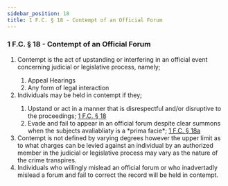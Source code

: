 ```yaml
---
sidebar_position: 18
title: 1 F.C. § 18 - Contempt of an Official Forum
---
```


<h3 id="FC1.18">1 F.C. § 18 - Contempt of an Official Forum</h3>
<ol>
	<li>Contempt is the act of upstanding or interfering in an official event concerning judicial or legislative process, namely;</li>
	<ol style={{'list-style' : 'lower-alpha'}}>
		<li>Appeal Hearings</li>
		<li>Any form of legal interaction</li>
	</ol>
	<li>Individuals may be held in contempt if they;</li>
	<ol style={{'list-style' : 'lower-alpha'}}>
		<li>Upstand or act in a manner that is disrespectful and/or disruptive to the proceedings; <a href="#FC1.18">1 F.C. § 18</a></li>
		<li>Evade and fail to appear in an official forum despite clear summons when the subjects avaliabliaty is a *prima facie*; <a href="#FC1.18">1 F.C. § 18a</a></li>
	</ol>
	<li>Contempt is not defined by varying degrees however the upper limit as to what charges can be levied against an individual by an authorized member in the judicial or legislative process may vary as the nature of the crime transpires.</li>
    <li> Individuals who willingly mislead an official forum or who inadvertadly mislead a forum and fail to correct the record will be held in contempt.</li>

</ol>